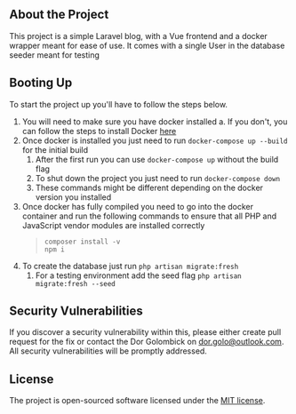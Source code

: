


## About the Project
This project is a simple Laravel blog, with a Vue frontend and a docker wrapper meant for ease of use.
It comes with a single User in the database seeder meant for testing

## Booting Up
To start the project up you'll have to follow the steps below.

 1. You will need to make sure you have docker installed
	 a. If you don't, you can follow the steps to install Docker [here](https://docs.docker.com/get-docker/)
 2. Once docker is installed you just need to run ``docker-compose up --build`` for the initial build
     1. After the first run you can use ``docker-compose up`` without the build flag
	 2. To shut down the project you just need to run ``docker-compose down``
	 3. These commands might be different depending on the docker version you installed
 3. Once docker has fully compiled you need to go into the docker container and run the following commands to ensure that all PHP and JavaScript vendor modules are installed correctly
	 > ``composer install -v`` \
	 > ``npm i``
  4. To create the database just run ``php artisan migrate:fresh``
	 1. For a testing environment add the seed flag ``php artisan migrate:fresh --seed``

## Security Vulnerabilities

 
If you discover a security vulnerability within this, please either create pull request for the fix or contact the Dor Golombick on  [dor.golo@outlook.com](mailto:dor.golo@outlook.com). All security vulnerabilities will be promptly addressed.

  

## License

 The project is open-sourced software licensed under the [MIT license](https://opensource.org/licenses/MIT).
